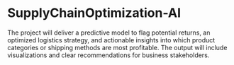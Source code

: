 # SupplyChainOptimization-AI
The project will deliver a predictive model to flag potential returns, an optimized logistics strategy, and actionable insights into which product categories or shipping methods are most profitable. The output will include visualizations and clear recommendations for business stakeholders.
